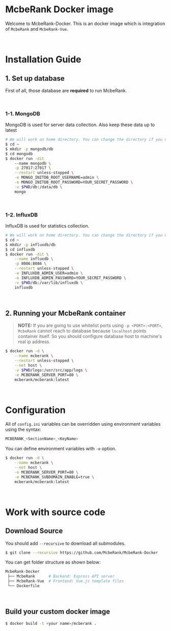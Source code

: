 # McbeRank Docker image
Welcome to McbeRank-Docker. This is an docker image which is integration of `McbeRank` and `McbeRank-Vue`.

<br>

# Installation Guide

## 1. Set up database
First of all, those database are **required** to run McbeRank.

<br>

### 1-1. MongoDB
MongoDB is used for server data collection. Also keep these data up to latest
```bash
# We will work on home directory. You can change the directory if you want.
$ cd ~
$ mkdir -p mongodb/db
$ cd mongodb
$ docker run -dit
	--name mongodb \
	-p 27017:27017 \
	--restart unless-stopped \
	-e MONGO_INITDB_ROOT_USERNAME=admin \
	-e MONGO_INITDB_ROOT_PASSWORD=YOUR_SECRET_PASSWORD \
	-v $PWD/db:/data/db \
	mongo
```

<br>

### 1-2. InfluxDB
InfluxDB is used for statistics collection.
```bash
# We will work on home directory. You can change the directory if you want.
$ cd ~
$ mkdir -p influxdb/db
$ cd influxdb
$ docker run -dit \
	--name influxdb \
	-p 8086:8086 \
	--restart unless-stopped \
	-e INFLUXDB_ADMIN_USER=admin \
	-e INFLUXDB_ADMIN_PASSWORD=YOUR_SECRET_PASSWORD \
	-v $PWD/db:/var/lib/influxdb \
	influxdb
```

<br>

## 2. Running your McbeRank container
> **NOTE:** If you are going to use whitelist ports using `-p <PORT>:<PORT>`, `McbeRank` cannot reach to database because `localhost` points container itself. So you should configure database host to machine's real ip address.
```bash
$ docker run -d \
    --name mcberank \
    --restart unless-stopped \
    --net host \
    -v $PWD/logs:/usr/src/app/logs \
    -e MCBERANK_SERVER_PORT=80 \
    mcberank/mcberank:latest
```

<br>

# Configuration
All of `config.ini` variables can be overridden using environment variables using the syntax:
```bash
MCBERANK_<SectionName>_<KeyName>
```

You can define environment variables with `-e` option.
```bash
$ docker run -d \
    --name mcberank \
    --net host \
    -e MCBERANK_SERVER_PORT=80 \
    -e MCBERANK_SUBDOMAIN_ENABLE=true \
    mcberank/mcberank:latest
```

<br>

# Work with source code

## Download Source
You should add `--recursive` to download all submodules.
```bash
$ git clone --recursive https://github.com/McbeRank/McbeRank-Docker
```

You can get folder structure as shown below:
```bash
McbeRank-Docker
 ├── McbeRank      # Backend: Express API server
 ├── McbeRank-Vue  # Frontend: Vue.js template files
 └── Dockerfile
```

<br>

## Build your custom docker image
```bash
$ docker build -t <your name>/mcberank .
```


